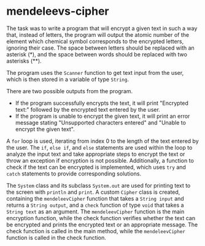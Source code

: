 # mendeleevs-cipher
The task was to write a program that will encrypt a given text in such a way that, instead of letters, the program will output the atomic number of the element which chemical symbol corresponds to the encrypted letters, ignoring their case. The space between letters should be replaced with an asterisk (*), and the space between words should be replaced with two asterisks (**).

The program uses the `Scanner` function to get text input from the user, which is then stored in a variable of type `String`.

There are two possible outputs from the program.
- If the program successfully encrypts the text, it will print "Encrypted text:" followed by the encrypted text entered by the user.
- If the program is unable to encrypt the given text, it will print an error message stating "Unsupported characters entered" and "Unable to encrypt the given text".

A `for` loop is used, iterating from index 0 to the length of the text entered by the user. The `if`, `else if`, and `else` statements are used within the loop to analyze the input text and take appropriate steps to encrypt the text or throw an exception if encryption is not possible. Additionally, a function to check if the text can be encrypted is implemented, which uses `try` and `catch` statements to provide corresponding solutions.

The `System` class and its subclass `System.out` are used for printing text to the screen with `println` and `print`.
A custom `Cipher` class is created, containing the `mendeleevCipher` function that takes a `String input` and returns a `String output`, and a `check` function of type `void` that takes a `String text` as an argument. The `mendeleevCipher` function is the main encryption function, while the check function verifies whether the text can be encrypted and prints the encrypted text or an appropriate message. The check function is called in the main method, while the `mendeleevCipher` function is called in the check function.
